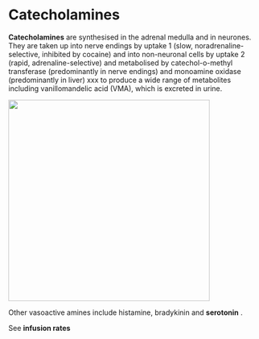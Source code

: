 ---
---
# Catecholamines

**Catecholamines** are synthesised in the adrenal medulla and in
neurones. They are taken up into nerve endings by uptake 1 (slow,
noradrenaline-selective, inhibited by cocaine) and into non-neuronal
cells by uptake 2 (rapid, adrenaline-selective) and metabolised by
catechol-o-methyl transferase (predominantly in nerve endings) and
monoamine oxidase (predominantly in liver) xxx to produce a wide range
of metabolites including vanillomandelic acid (VMA), which is excreted
in urine.

<img src="images/image009.jpg" width="400" />

Other vasoactive amines include histamine, bradykinin and **serotonin**
.

See **infusion rates**
